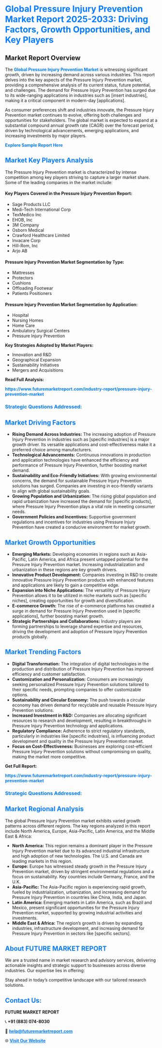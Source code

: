 <h1 style="color: #007BFF;">Global Pressure Injury Prevention Market Report 2025-2033: Driving Factors, Growth Opportunities, and Key Players</h1>

<section id="overview">
<h2>Market Report Overview</h2>
<p>The <a href="https://www.futuremarketreport.com/industry-report/pressure-injury-prevention-market" style="color: #007BFF; text-decoration: none;"><strong>Global Pressure Injury Prevention Market</strong></a> is witnessing significant growth, driven by increasing demand across various industries. This report delves into the key aspects of the Pressure Injury Prevention market, providing a comprehensive analysis of its current status, future potential, and challenges. The demand for Pressure Injury Prevention has surged due to its wide-ranging applications in industries such as [insert industries], making it a critical component in modern-day [applications].</p>
<p>As consumer preferences shift and industries innovate, the Pressure Injury Prevention market continues to evolve, offering both challenges and opportunities for stakeholders. The global market is expected to expand at a substantial compound annual growth rate (CAGR) over the forecast period, driven by technological advancements, emerging applications, and increasing investments by major players.</p>
</section>

<section id="overview">
<p><a href="https://www.futuremarketreport.com/request-sample/reportId=123731" style="color: #007BFF; text-decoration: none;"><strong>Explore Sample Report Here</strong></a></p>
</section>

<section id="key-players">
<h2 style="color: #007BFF;">Market Key Players Analysis</h2>
<p>The Pressure Injury Prevention market is characterized by intense competition among key players striving to capture a larger market share. Some of the leading companies in the market include:</p>
<h4>Key Players Covered in the Pressure Injury Prevention Report:</h4>
<ul><li>Sage Products LLC</li><li>Medi-Tech International Corp</li><li>TexMedico Inc</li><li>EHOB, Inc</li><li>3M Company</li><li>Osborn Medical</li><li>Crawford Healthcare Limited</li><li>Invacare Corp</li><li>Hill-Rom, Inc</li><li>Arjo AB</li></ul>
<h4>Pressure Injury Prevention Market Segmentation by Type:</h4>
<ul><li>Mattresses</li><li>Protectors</li><li>Cushions</li><li>Offloading Footwear</li><li>Patients Positioners</li></ul>

<h4>Pressure Injury Prevention Market Segmentation by Application:</h4>
<ul><li>Hospital</li><li>Nursing Homes</li><li>Home Care</li><li>Ambulatory Surgical Centers</li><li>Pressure Injury Prevention</li></ul>
<p><strong>Key Strategies Adopted by Market Players:</strong></p>
<ul>
<li>Innovation and R&D</li>
<li>Geographical Expansion</li>
<li>Sustainability Initiatives</li>
<li>Mergers and Acquisitions</li>
</ul>
</section>

<section>
<p><strong>Read Full Analysis: </strong></p><a href="https://www.futuremarketreport.com/industry-report/pressure-injury-prevention-market" style="color: #007BFF; text-decoration: none;"><strong>https://www.futuremarketreport.com/industry-report/pressure-injury-prevention-market</strong></a>
<h3 style="color: #007BFF;">Strategic Questions Addressed:</h3>
</section>

<section id="driving-factors">
<h2 style="color: #007BFF;">Market Driving Factors</h2>
<ul>
<li><strong>Rising Demand Across Industries:</strong> The increasing adoption of Pressure Injury Prevention in industries such as [specific industries] is a major growth driver. Its versatile applications and cost-effectiveness make it a preferred choice among manufacturers.</li>
<li><strong>Technological Advancements:</strong> Continuous innovations in production and application technologies have enhanced the efficiency and performance of Pressure Injury Prevention, further boosting market demand.</li>
<li><strong>Sustainability and Eco-Friendly Initiatives:</strong> With growing environmental concerns, the demand for sustainable Pressure Injury Prevention solutions has surged. Companies are investing in eco-friendly variants to align with global sustainability goals.</li>
<li><strong>Growing Population and Urbanization:</strong> The rising global population and rapid urbanization have increased the demand for [specific products], where Pressure Injury Prevention plays a vital role in meeting consumer needs.</li>
<li><strong>Government Policies and Incentives:</strong> Supportive government regulations and incentives for industries using Pressure Injury Prevention have created a conducive environment for market growth.</li>
</ul>
</section>

<section id="growth-opportunities">
<h2 style="color: #007BFF;">Market Growth Opportunities</h2>
<ul>
<li><strong>Emerging Markets:</strong> Developing economies in regions such as Asia-Pacific, Latin America, and Africa present untapped potential for the Pressure Injury Prevention market. Increasing industrialization and urbanization in these regions are key growth drivers.</li>
<li><strong>Innovative Product Development:</strong> Companies investing in R&D to create innovative Pressure Injury Prevention products with enhanced features and applications are likely to gain a competitive edge.</li>
<li><strong>Expansion into Niche Applications:</strong> The versatility of Pressure Injury Prevention allows it to be utilized in niche markets such as [specific niches], creating opportunities for growth and diversification.</li>
<li><strong>E-commerce Growth:</strong> The rise of e-commerce platforms has created a surge in demand for Pressure Injury Prevention used in [specific applications], further boosting market growth.</li>
<li><strong>Strategic Partnerships and Collaborations:</strong> Industry players are forming partnerships to leverage shared expertise and resources, driving the development and adoption of Pressure Injury Prevention products globally.</li>
</ul>
</section>

<section id="trending-factors">
<h2 style="color: #007BFF;">Market Trending Factors</h2>
<ul>
<li><strong>Digital Transformation:</strong> The integration of digital technologies in the production and distribution of Pressure Injury Prevention has improved efficiency and customer satisfaction.</li>
<li><strong>Customization and Personalization:</strong> Consumers are increasingly seeking personalized Pressure Injury Prevention solutions tailored to their specific needs, prompting companies to offer customizable options.</li>
<li><strong>Sustainability and Circular Economy:</strong> The push towards a circular economy has driven demand for recyclable and reusable Pressure Injury Prevention solutions.</li>
<li><strong>Increased Investment in R&D:</strong> Companies are allocating significant resources to research and development, resulting in breakthroughs in Pressure Injury Prevention technology and applications.</li>
<li><strong>Regulatory Compliance:</strong> Adherence to strict regulatory standards, particularly in industries like [specific industries], is influencing product development and quality in the Pressure Injury Prevention market.</li>
<li><strong>Focus on Cost-Effectiveness:</strong> Businesses are exploring cost-efficient Pressure Injury Prevention solutions without compromising on quality, making the market more competitive.</li>
</ul>
</section>

<section>
<p><strong>Get Full Report: </strong></p><a href="https://www.futuremarketreport.com/industry-report/pressure-injury-prevention-market" style="color: #007BFF; text-decoration: none;"><strong>https://www.futuremarketreport.com/industry-report/pressure-injury-prevention-market</strong></a>
<h3 style="color: #007BFF;">Strategic Questions Addressed:</h3>
</section>


<section id="regional-analysis">
<h2 style="color: #007BFF;">Market Regional Analysis</h2>
<p>The global Pressure Injury Prevention market exhibits varied growth patterns across different regions. The key regions analyzed in this report include North America, Europe, Asia-Pacific, Latin America, and the Middle East & Africa:</p>
<ul>
<li><strong>North America:</strong> This region remains a dominant player in the Pressure Injury Prevention market due to its advanced industrial infrastructure and high adoption of new technologies. The U.S. and Canada are leading markets in this region.</li>
<li><strong>Europe:</strong> Europe has witnessed steady growth in the Pressure Injury Prevention market, driven by stringent environmental regulations and a focus on sustainability. Key countries include Germany, France, and the U.K.</li>
<li><strong>Asia-Pacific:</strong> The Asia-Pacific region is experiencing rapid growth, fueled by industrialization, urbanization, and increasing demand for Pressure Injury Prevention in countries like China, India, and Japan.</li>
<li><strong>Latin America:</strong> Emerging markets in Latin America, such as Brazil and Mexico, present significant opportunities for the Pressure Injury Prevention market, supported by growing industrial activities and investments.</li>
<li><strong>Middle East & Africa:</strong> The region’s growth is driven by expanding industries, infrastructure development, and increasing demand for Pressure Injury Prevention in sectors like [specific sectors].</li>
</ul>
</section>

<footer>
<h2 style="color: #007BFF;">About FUTURE MARKET REPORT</h2>
<p>We are a trusted name in market research and advisory services, delivering actionable insights and strategic support to businesses across diverse industries. Our expertise lies in offering:</p>

<p>Stay ahead in today’s competitive landscape with our tailored research solutions.</p>

<h2 style="color: #007BFF;">Contact Us:</h2>
<p><strong>FUTURE MARKET REPORT</strong></p>
<p>📞 <strong>+91 (883) 074-8030</strong></p>
<p>📧 <strong><a href="mailto:help@futuremarketreport.com" style="color: #007BFF;">help@futuremarketreport.com</a></strong></p>
<p>🌐 <strong><a href="https://www.futuremarketreport.com/" style="color: #007BFF;">Visit Our Website</a></strong></p>
</footer>